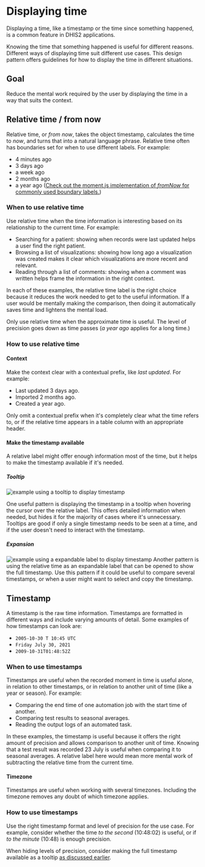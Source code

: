 # Displaying time

Displaying a time, like a timestamp or the time since something happened, is a common feature in DHIS2 applications.

Knowing the time that something happened is useful for different reasons. Different ways of displaying time suit different use cases. This design pattern offers guidelines for how to display the time in different situations.

## Goal

Reduce the mental work required by the user by displaying the time in a way that suits the context.

## Relative time / from now

Relative time, or _from now_, takes the object timestamp, calculates the time to _now_, and turns that into a natural language phrase. Relative time often has boundaries set for when to use different labels. For example:

-   4 minutes ago
-   3 days ago
-   a week ago
-   2 months ago
-   a year ago
    ([Check out the moment.js implementation of _fromNow_ for commonly used boundary labels.](https://momentjs.com/docs/#/displaying/fromnow/))

### When to use relative time

Use relative time when the time information is interesting based on its relationship to the current time. For example:

-   Searching for a patient: showing when records were last updated helps a user find the right patient.
-   Browsing a list of visualizations: showing how long ago a visualization was created makes it clear which visualizations are more recent and relevant.
-   Reading through a list of comments: showing when a comment was written helps frame the information in the right context.

In each of these examples, the relative time label is the right choice because it reduces the work needed to get to the useful information. If a user would be mentally making the comparison, then doing it automatically saves time and lightens the mental load.

Only use relative time when the approximate time is useful. The level of precision goes down as time passes (_a year ago_ applies for a long time.)

### How to use relative time

#### Context

Make the context clear with a contextual prefix, like _last updated_. For example:

-   Last updated 3 days ago.
-   Imported 2 months ago.
-   Created a year ago.

Only omit a contextual prefix when it's completely clear what the time refers to, or if the relative time appears in a table column with an appropriate header.

#### Make the timestamp available

A relative label might offer enough information most of the time, but it helps to make the timestamp available if it's needed.

##### Tooltip

![example using a tooltip to display timestamp](/images/pattern/time/timestamp-tooltip.png)

One useful pattern is displaying the timestamp in a tooltip when hovering the cursor over the relative label. This offers detailed information when needed, but hides it for the majority of cases where it's unnecessary. Tooltips are good if only a single timestamp needs to be seen at a time, and if the user doesn't need to interact with the timestamp.

##### Expansion

![example using a expandable label to display timestamp](/images/pattern/time/timestamp-expand.png)
Another pattern is using the relative time as an expandable label that can be opened to show the full timestamp. Use this pattern if it could be useful to compare several timestamps, or when a user might want to select and copy the timestamp.

## Timestamp

A timestamp is the raw time information. Timestamps are formatted in different ways and include varying amounts of detail. Some examples of how timestamps can look are:

-   `2005-10-30 T 10:45 UTC`
-   `Friday July 30, 2021`
-   `2009-10-31T01:48:52Z`

### When to use timestamps

Timestamps are useful when the recorded moment in time is useful alone, in relation to other timestamps, or in relation to another unit of time (like a year or season). For example:

-   Comparing the end time of one automation job with the start time of another.
-   Comparing test results to seasonal averages.
-   Reading the output logs of an automated task.

In these examples, the timestamp is useful because it offers the right amount of precision and allows comparison to another unit of time. Knowing that a test result was recorded 23 July is useful when comparing it to seasonal averages. A relative label here would mean more mental work of subtracting the relative time from the current time.

#### Timezone

Timestamps are useful when working with several timezones. Including the timezone removes any doubt of which timezone applies.

### How to use timestamps

Use the right timestamp format and level of precision for the use case. For example, consider whether the time _to the second_ (10:48:02) is useful, or if _to the minute_ (10:48) is enough precision.

When hiding levels of precision, consider making the full timestamp available as a tooltip [as discussed earlier](#Make-the-timestamp-available).
